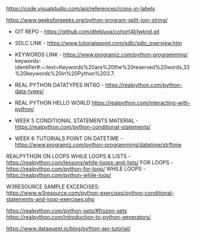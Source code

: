 
https://code.visualstudio.com/api/references/icons-in-labels

https://www.geeksforgeeks.org/python-program-split-join-string/

 - GIT REPO - https://github.com/dtekluva/cohort4b1wknd.git

 - SDLC LINK -  https://www.tutorialspoint.com/sdlc/sdlc_overview.htm

 - KEYWORDS LINK - https://www.programiz.com/python-programming/
 keywords-identifier#:~:text=Keywords%20are%20the%20reserved%20words,33%20keywords%20in%20Python%203.7.

 - REAL PYTHON DATATYPES INTRO - https://realpython.com/python-data-types/

 - REAL PYTHON HELLO WORLD https://realpython.com/interacting-with-python/

 - WEEK 5 CONDITIONAL STATEMENTS MATERIAL - https://realpython.com/python-conditional-statements/

 - WEEK 6 TUTORIALS POINT ON DATETIME - https://www.programiz.com/python-programming/datetime/strftime

  REALPYTHON ON LOOPS
    WHILE LOOPS & LISTS - https://realpython.com/lessons/while-loops-and-lists/
    FOR   LOOPS - https://realpython.com/python-for-loop/
    WHILE LOOPS - https://realpython.com/python-while-loop/


W3RESOURCE SAMPLE EXCERCISES: https://www.w3resource.com/python-exercises/python-conditional-statements-and-loop-exercises.php

https://realpython.com/python-sets/#frozen-sets
https://realpython.com/introduction-to-python-generators/

https://www.dataquest.io/blog/python-api-tutorial/






